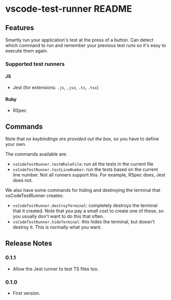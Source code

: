 # vscode-test-runner README

## Features

Smartly run your application's test at the press of a button. Can detect which command to run and remember your previous test runs so it's easy to execute them again.

### Supported test runners

#### JS

- Jest (for extensions: `.js`, `.jsx`, `.ts`, `.tsx`)

#### Ruby

- RSpec

## Commands

Note that _no keybindings are provided out the box_, so you have to define your own.

The commands available are:

- `vsCodeTestRunner.testWholeFile`: run all the tests in the current file
- `vsCodeTestRunner.testLineNumber`: run the tests based on the current line number. Not all runners support this. For example, RSpec does, Jest does not.

We also have some commands for hiding and destroying the terminal that vsCodeTestRunner creates:

- `vsCodeTestRunner.destroyTerminal`: completely destroys the terminal that it created. Note that you pay a small cost to create one of these, so you usually don't want to do this that often.
- `vsCodeTestRunner.hideTerminal`: this hides the terminal, but doesn't destroy it. This is normally what you want.

## Release Notes

### 0.1.1

- Allow the Jest runner to test TS files too.

### 0.1.0

- First version.
